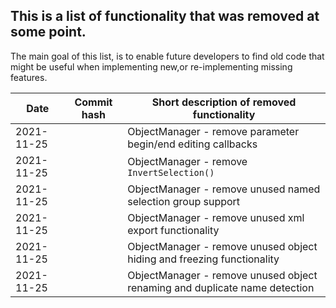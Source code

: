 ## This is a list of functionality that was removed at some point.

The main goal of this list, is to enable future developers to find old code that might be useful when implementing new,or re-implementing missing features.

|Date  | Commit hash | Short description of removed functionality|
|--|--|--|
| 2021-11-25 |  | ObjectManager - remove parameter begin/end editing callbacks|
| 2021-11-25 |  | ObjectManager - remove `InvertSelection()`|
| 2021-11-25 |  | ObjectManager - remove unused named selection group support|
| 2021-11-25 |  | ObjectManager - remove unused xml export functionality|
| 2021-11-25 |  | ObjectManager - remove unused object hiding and freezing functionality|
| 2021-11-25 |  | ObjectManager - remove unused object renaming and duplicate name detection|


